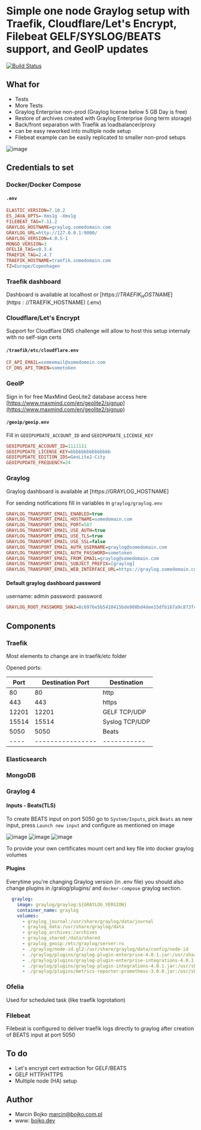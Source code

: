 # Simple one node Graylog setup with Traefik, Cloudflare/Let's Encrypt, Filebeat  GELF/SYSLOG/BEATS support, and GeoIP updates

[![Build Status](https://travis-ci.com/marcinbojko/graylog.svg?branch=main)](https://travis-ci.com/marcinbojko/graylog.svg?branch=main)

## What for

- Tests
- More Tests
- Graylog Enterprise non-prod (Graylog license below 5 GB Day is free)
- Restore of archives created with Graylog Enterprise (long term storage)
- Back/front separation with Traefik as loadbalancer/proxy
- can be easy reworked into multiple node setup
- Filebeat example can be easily replicated to smaller non-prod setups

![image](images/network_diagram.png)

## Credentials to set

### Docker/Docker Compose

#### `.env`

```ini
ELASTIC_VERSION=7.10.2
ES_JAVA_OPTS=-Xms1g -Xmx1g
FILEBEAT_TAG=7.11.2
GRAYLOG_HOSTNAME=graylog.somedomain.com
GRAYLOG_URL=http://127.0.0.1:9000/
GRAYLOG_VERSION=4.0.5-1
MONGO_VERSION=3
OFELIA_TAG=v0.3.4
TRAEFIK_TAG=2.4.7
TRAEFIK_HOSTNAME=traefik.somedomain.com
TZ=Europe/Copenhagen
```

### Traefik dashboard

Dashboard is available at localhost or [https://$TRAEFIK_HOSTNAME](https://$TRAEFIK_HOSTNAME) (.env)

### Cloudflare/Let's Encrypt

Support for Cloudflare DNS challenge will allow to host this setup internaly with no self-sign certs

#### `/traefik/etc/cloudflare.env`

```ini
CF_API_EMAIL=someemail@somedomein.com
CF_DNS_API_TOKEN=sometoken
```

### GeoIP

Sign in for free MaxMind GeoLite2 database access here [https://www.maxmind.com/en/geolite2/signup](https://www.maxmind.com/en/geolite2/signup)

#### `/geoip/geoip.env`

Fill in `GEOIPUPDATE_ACCOUNT_ID` and `GEOIPUPDATE_LICENSE_KEY`

```ini
GEOIPUPDATE_ACCOUNT_ID=1111111
GEOIPUPDATE_LICENSE_KEY=bbbbbbbbbbbbbbb
GEOIPUPDATE_EDITION_IDS=GeoLite2-City
GEOIPUPDATE_FREQUENCY=24
```

### Graylog

Graylog dashboard is available at [https://GRAYLOG_HOSTNAME]

For sending notifications fill in variables in `graylog/graylog.env`

```ini
GRAYLOG_TRANSPORT_EMAIL_ENABLED=true
GRAYLOG_TRANSPORT_EMAIL_HOSTNAME=somedomain.com
GRAYLOG_TRANSPORT_EMAIL_PORT=587
GRAYLOG_TRANSPORT_EMAIL_USE_AUTH=true
GRAYLOG_TRANSPORT_EMAIL_USE_TLS=true
GRAYLOG_TRANSPORT_EMAIL_USE_SSL=false
GRAYLOG_TRANSPORT_EMAIL_AUTH_USERNAME=graylog@somedomain.com
GRAYLOG_TRANSPORT_EMAIL_AUTH_PASSWORD=sometoken
GRAYLOG_TRANSPORT_EMAIL_FROM_EMAIL=graylog@somedomain.com
GRAYLOG_TRANSPORT_EMAIL_SUBJECT_PREFIX=[graylog]
GRAYLOG_TRANSPORT_EMAIL_WEB_INTERFACE_URL=https://graylog.somedomain.com
```

#### Default graylog dashboard password

username: admin
password: password

```ini
GRAYLOG_ROOT_PASSWORD_SHA2=8c6976e5b5410415bde908bd4dee15dfb167a9c873fc4bb8a81f6f2ab448a918
```

## Components

### Traefik

Most elements to change are in traefik/etc folder

Opened ports:

|Port|Destination Port|Destination|
|----|----------------|-----------|
|80|80|http|
|443|443|https|
|12201|12201|GELF TCP/UDP|
|15514|15514|Syslog TCP/UDP|
|5050|5050|Beats|
|----|----------------|-----------|

### Elasticsearch

### MongoDB

### Graylog 4

#### Inputs - Beats(TLS)

To create BEATS input on port 5050 go to `System/Inputs`, pick `Beats` as new input, press `Launch new input` and configure as mentioned on image

![image](images/beats.png)
![image](images/beats2.png)
![image](images/beats3.png)

To provide your own certificates mount cert and key file into docker graylog volumes

#### Plugins

Everytime you're changing Graylog version (in .env file)  you should also change plugins in /gralog/plugins/ and `docker-compose` graylog section.

```yaml
  graylog:
    image: graylog/graylog:${GRAYLOG_VERSION}
    container_name: graylog
    volumes:
      - graylog_journal:/usr/share/graylog/data/journal
      - graylog_data:/usr/share/graylog/data
      - graylog_archives:/archives
      - graylog_shared:/data/shared
      - graylog_geoip:/etc/graylog/server:ro
      - ./graylog/node-id.gl2:/usr/share/graylog/data/config/node-id
      - ./graylog/plugins/graylog-plugin-enterprise-4.0.1.jar:/usr/share/graylog/plugin/graylog-plugin-enterprise-4.0.1.jar
      - ./graylog/plugins/graylog-plugin-enterprise-integrations-4.0.1.jar:/usr/share/graylog/plugin/graylog-plugin-enterprise-integrations-4.0.1.jar
      - ./graylog/plugins/graylog-plugin-integrations-4.0.1.jar:/usr/share/graylog/plugin/graylog-plugin-integrations-4.0.1.jar
      - ./graylog/plugins/metrics-reporter-prometheus-3.0.0.jar:/usr/share/graylog/plugin/metrics-reporter-prometheus-3.0.0.jar
```

### Ofelia

Used for scheduled task (like traefik logrotation)

### Filebeat

Filebeat is configured to deliver traefik logs directly to graylog after creation of BEATS input at port 5050

## To do

- Let's encrypt cert extraction for GELF/BEATS
- GELF HTTP/HTTPS
- Multiple node (HA) setup

## Author

- Marcin Bojko marcin@bojko.com.pl
- www: [bojko.dev](bojko.dev)
